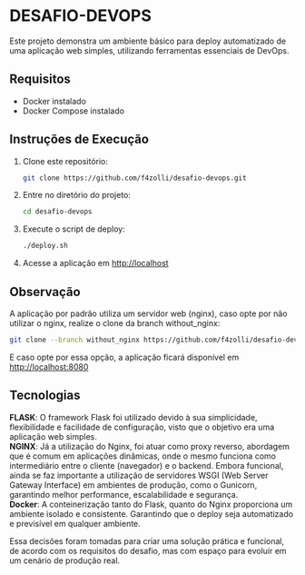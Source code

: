 # DESAFIO-DEVOPS
Este projeto demonstra um ambiente básico para deploy automatizado de uma aplicação web simples, utilizando ferramentas essenciais de DevOps.

## Requisitos
- Docker instalado
- Docker Compose instalado

## Instruções de Execução
1. Clone este repositório:
   ```bash
   git clone https://github.com/f4zolli/desafio-devops.git

2. Entre no diretório do projeto:
   ```bash
   cd desafio-devops

3. Execute o script de deploy:
   ```bash
   ./deploy.sh

4. Acesse a aplicação em  [http://localhost](http://localhost)

## Observação
A aplicação por padrão utiliza um servidor web (nginx), caso opte por não utilizar o nginx, realize o clone da branch without_nginx:
   ```bash
   git clone --branch without_nginx https://github.com/f4zolli/desafio-devops.git
   ```
E caso opte por essa opção, a aplicação ficará disponível em [http://localhost:8080](http://localhost:8080)

## Tecnologias
**FLASK**: O framework Flask foi utilizado devido à sua simplicidade, flexibilidade e facilidade de configuração, visto que o objetivo era uma aplicação web simples.<br>
**NGINX**: Já a utilização do Nginx, foi atuar como proxy reverso, abordagem que é comum em aplicações dinâmicas, onde o mesmo funciona como intermediário entre o cliente (navegador) e o backend. Embora funcional, ainda se faz importante a utilização de servidores WSGI (Web Server Gateway Interface) em ambientes de produção, como o Gunicorn, garantindo melhor performance, escalabilidade e segurança.<br>
**Docker**: A conteinerização tanto do Flask, quanto do Nginx proporciona um ambiente isolado e consistente. Garantindo que o deploy seja automatizado e previsível em qualquer ambiente.<br>

Essa decisões foram tomadas para criar uma solução prática e funcional, de acordo com os requisitos do desafio, mas com espaço para evoluir em um cenário de produção real.
